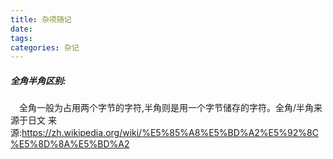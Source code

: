 ```yaml
---
title: 杂项随记
date: 
tags: 
categories: 杂记
---
```


##### 全角半角区别:
&emsp;全角一般为占用两个字节的字符,半角则是用一个字节储存的字符。全角/半角来源于日文
来源:https://zh.wikipedia.org/wiki/%E5%85%A8%E5%BD%A2%E5%92%8C%E5%8D%8A%E5%BD%A2